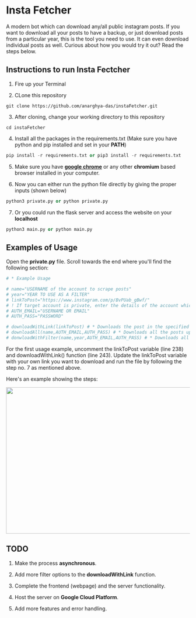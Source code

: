 # Insta Fetcher 

A modern bot which can download any/all public instagram posts. If you want to download all your posts to have a backup,
or just download posts from a particular year, this is the tool you need to use. It can even download individual posts as well. 
Curious about how you would try it out? Read the steps below.

## Instructions to run Insta Fectcher 

1. Fire up your Terminal

2. CLone this repository

```
git clone https://github.com/anarghya-das/instaFetcher.git
```

3. After cloning, change your working directory to this repository 

```
cd instaFetcher
```

4. Install all the packages in the requirements.txt (Make sure you have python and pip installed and set in your **PATH**)

```python
pip install -r requirements.txt or pip3 install -r requirements.txt
```

5. Make sure you have [**google chrome**](https://www.google.com/chrome/) or any other **chromium** based browser installed in your computer.

6. Now you can either run the python file directly by giving the proper inputs (shown below)

```python
python3 private.py or python private.py
```

7. Or you could run the flask server and access the website on your **localhost**


```python
python3 main.py or python main.py
```

## Examples of Usage

Open the **private.py** file. Scroll towards the end where you'll find the following section:

```python
# * Example Usage

# name="USERNAME of the account to scrape posts" 
# year="YEAR TO USE AS A FILTER"
# linkToPost="https://www.instagram.com/p/BvPUab_gBwf/" 
# ! If target account is private, enter the details of the account which is following it.
# AUTH_EMAIL="USERNAME OR EMAIL"
# AUTH_PASS="PASSWORD"

# downloadWithLink(linkToPost) # * Downloads the post in the specified link of the post
# downloadAll(name,AUTH_EMAIL,AUTH_PASS) # * Downloads all the posts uploaded by the given user (name)
# donwloadWithFilter(name,year,AUTH_EMAIL,AUTH_PASS) # * Downloads all the posts with the given year
```

For the first usage example, uncomment the linkToPost variable (line 238) and downloadWithLink() function (line 243).
Update the linkToPost variable with your own link you want to download and run the file by following the 
step no. 7 as mentioned above.

Here's an example showing the steps:

<img src="https://github.com/anarghya-das/instaFetcher/blob/master/examples/downloadWithLink.gif"  width="900" height="400" />

## TODO

1. Make the process **asynchronous**.

2. Add more filter options to the **downloadWithLink** function.

3. Complete the frontend (webpage) and the server functionality.

4. Host the server on **Google Cloud Platform**.

5. Add more features and error handling. 

